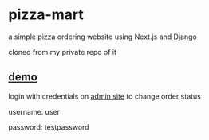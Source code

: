 # pizza-mart

a simple pizza ordering website using Next.js and Django

cloned from my private repo of it

## [demo](https://pizza-mart.vercel.app/)

login with credentials on [admin site](https://blaukc-pizza-mart.herokuapp.com/admin) to change order status

username: user

password: testpassword

